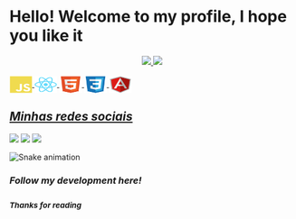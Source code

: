 <h1>Hello! Welcome to my profile, I hope you like it</h1>


<div align="center">
  <a href="https://github.com/theussoliveira011">
  <img height="180em" src="https://github-readme-stats.vercel.app/api?username=theussoliveira011&show_icons=true&theme=&include_all_commits=true&count_private=true"/>
  <img height="180em" src="https://github-readme-stats.vercel.app/api/top-langs/?username=theussoliveira011&layout=compact&langs_count=7&theme="/>
</div>
<div style="display: inline_block"><br>
  <img align="center" alt="theus-Js" height="30" width="40" src="https://raw.githubusercontent.com/devicons/devicon/master/icons/javascript/javascript-plain.svg">
  <img align="center" alt="theus-React" height="30" width="40" src="https://raw.githubusercontent.com/devicons/devicon/master/icons/react/react-original.svg">
  <img align="center" alt="theus-HTML" height="30" width="40" src="https://raw.githubusercontent.com/devicons/devicon/master/icons/html5/html5-original.svg">
  <img align="center" alt="theus-CSS" height="30" width="40" src="https://raw.githubusercontent.com/devicons/devicon/master/icons/css3/css3-original.svg">
  <img align="center" alt="theus-CSS" height="30" width="40"
  src="https://raw.githubusercontent.com/devicons/devicon/master/icons/angularjs/angularjs-original.svg">         
</div>

##
  <h2 color="white"><i>Minhas redes sociais</i></h2>
<div>
  <a href = "mailto:matheusdesenvolvedor011@gmail.com?subject=Hello%20again"><img src="https://img.shields.io/badge/-Gmail-%23333?style=for-the-badge&logo=gmail&logoColor=white" target="_blank"></a>
  <a href="https://www.linkedin.com/in/matheus-oliveira-a20087139/"><img src="https://img.shields.io/badge/-LinkedIn-%230077B5?style=for-the-badge&logo=linkedin&logoColor=white" target="_blank"></a> 
  <a href="https://web.whatsapp.com/send?phone=5511951311503" target="_blank"><img src="https://img.shields.io/badge/WhatsApp-25D366?style=for-the-badge&logo=whatsapp&logoColor=white"></a>
</div>


  ![Snake animation](https://github.com/theussoliveira011/theussoliveira011/blob/output/github-contribution-grid-snake.svg)
    
<h3><i>Follow my development here!</i></h3>
<h3><small><i>Thanks for reading</i></small></h3>

